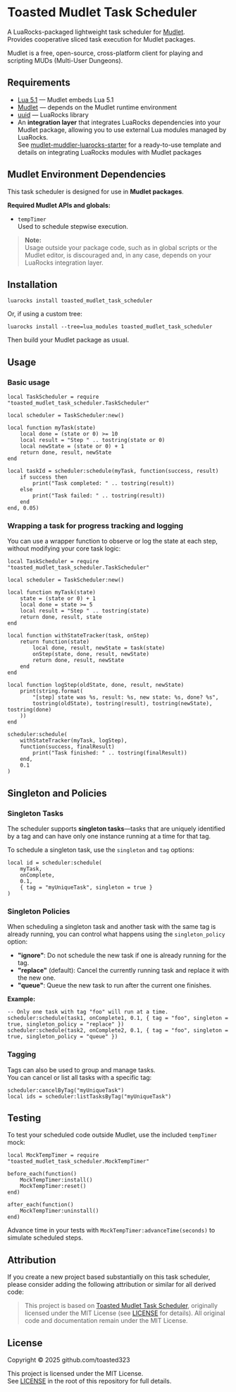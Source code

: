 # Toasted Mudlet Task Scheduler

A LuaRocks-packaged lightweight task scheduler for [Mudlet](https://www.mudlet.org/).  
Provides cooperative sliced task execution for Mudlet packages.

Mudlet is a free, open-source, cross-platform client for playing and scripting
MUDs (Multi-User Dungeons).

## Requirements

- [Lua 5.1](https://www.lua.org/versions.html#5.1) — Mudlet embeds Lua 5.1
- [Mudlet](https://www.mudlet.org/) — depends on the Mudlet runtime environment
- [uuid](https://luarocks.org/modules/siffiejoe/uuid) — LuaRocks library
- An **integration layer** that integrates LuaRocks dependencies into your Mudlet
  package, allowing you to use external Lua modules managed by LuaRocks.  
  See [mudlet-muddler-luarocks-starter](https://github.com/toasted-mudlet/mudlet-muddler-luarocks-starter) for a ready-to-use template and
  details on integrating LuaRocks modules with Mudlet packages

## Mudlet Environment Dependencies

This task scheduler is designed for use in **Mudlet packages**.

**Required Mudlet APIs and globals:**

- `tempTimer`  
  Used to schedule stepwise execution.

> **Note:**  
> Usage outside your package code, such as in global scripts or the Mudlet
> editor, is discouraged and, in any case, depends on your LuaRocks integration
> layer.

## Installation

```
luarocks install toasted_mudlet_task_scheduler
```

Or, if using a custom tree:

```
luarocks install --tree=lua_modules toasted_mudlet_task_scheduler
```

Then build your Mudlet package as usual.

## Usage

### Basic usage

```
local TaskScheduler = require "toasted_mudlet_task_scheduler.TaskScheduler"

local scheduler = TaskScheduler:new()

local function myTask(state)
    local done = (state or 0) >= 10
    local result = "Step " .. tostring(state or 0)
    local newState = (state or 0) + 1
    return done, result, newState
end

local taskId = scheduler:schedule(myTask, function(success, result)
    if success then
        print("Task completed: " .. tostring(result))
    else
        print("Task failed: " .. tostring(result))
    end
end, 0.05)
```

### Wrapping a task for progress tracking and logging

You can use a wrapper function to observe or log the state at each step, without
modifying your core task logic:

```
local TaskScheduler = require "toasted_mudlet_task_scheduler.TaskScheduler"

local scheduler = TaskScheduler:new()

local function myTask(state)
    state = (state or 0) + 1
    local done = state >= 5
    local result = "Step " .. tostring(state)
    return done, result, state
end

local function withStateTracker(task, onStep)
    return function(state)
        local done, result, newState = task(state)
        onStep(state, done, result, newState)
        return done, result, newState
    end
end

local function logStep(oldState, done, result, newState)
    print(string.format(
        "[step] state was %s, result: %s, new state: %s, done? %s",
        tostring(oldState), tostring(result), tostring(newState), tostring(done)
    ))
end

scheduler:schedule(
    withStateTracker(myTask, logStep),
    function(success, finalResult)
        print("Task finished: " .. tostring(finalResult))
    end,
    0.1
)
```

## Singleton and Policies

### Singleton Tasks

The scheduler supports **singleton tasks**—tasks that are uniquely identified 
by a tag and can have only one instance running at a time for that tag.

To schedule a singleton task, use the `singleton` and `tag` options:

```
local id = scheduler:schedule(
    myTask,
    onComplete,
    0.1,
    { tag = "myUniqueTask", singleton = true }
)
```

### Singleton Policies

When scheduling a singleton task and another task with the same tag is already 
running, you can control what happens using the `singleton_policy` option:

- **"ignore"**: Do not schedule the new task if one is already running for the 
  tag.
- **"replace"** (default): Cancel the currently running task and replace it with
  the new one.
- **"queue"**: Queue the new task to run after the current one finishes.

**Example:**

```
-- Only one task with tag "foo" will run at a time.
scheduler:schedule(task1, onComplete1, 0.1, { tag = "foo", singleton = true, singleton_policy = "replace" })
scheduler:schedule(task2, onComplete2, 0.1, { tag = "foo", singleton = true, singleton_policy = "queue" })
```

### Tagging

Tags can also be used to group and manage tasks.  
You can cancel or list all tasks with a specific tag:

```
scheduler:cancelByTag("myUniqueTask")
local ids = scheduler:listTasksByTag("myUniqueTask")
```

## Testing

To test your scheduled code outside Mudlet, use the included `tempTimer` mock:

```
local MockTempTimer = require "toasted_mudlet_task_scheduler.MockTempTimer"

before_each(function()
    MockTempTimer:install()
    MockTempTimer:reset()
end)

after_each(function()
    MockTempTimer:uninstall()
end)
```

Advance time in your tests with `MockTempTimer:advanceTime(seconds)` to simulate
scheduled steps.

## Attribution

If you create a new project based substantially on this task scheduler, please
consider adding the following attribution or similar for all derived code:

> This project is based on [Toasted Mudlet Task Scheduler](https://github.com/toasted-mudlet/mudlet-task-scheduler), originally
> licensed under the MIT License (see [LICENSE](LICENSE) for details). All
> original code and documentation remain under the MIT License.

## License

Copyright © 2025 github.com/toasted323

This project is licensed under the MIT License.  
See [LICENSE](LICENSE) in the root of this repository for full details.
